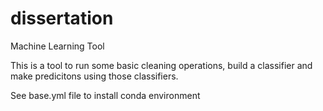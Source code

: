 # dissertation
Machine Learning Tool

This is a tool to run some basic cleaning operations, build a classifier and make predicitons using those classifiers.

See base.yml file to install conda environment
